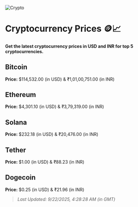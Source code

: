 
![Crypto](https://www.techguide.com.au/wp-content/uploads/2020/11/crypto3.jpeg)

# Cryptocurrency Prices 🪙📈

#### Get the latest cryptocurrency prices in USD and INR for top 5 cryptocurrencies.

## Bitcoin

**Price:** $114,532.00 (in USD) & ₹1,01,00,751.00 (in INR)

## Ethereum

**Price:** $4,301.10 (in USD) & ₹3,79,319.00 (in INR)

## Solana

**Price:** $232.18 (in USD) & ₹20,476.00 (in INR)

## Tether

**Price:** $1.00 (in USD) & ₹88.23 (in INR)

## Dogecoin

**Price:** $0.25 (in USD) & ₹21.96 (in INR)

> _Last Updated: 9/22/2025, 4:28:28 AM (in GMT)_
